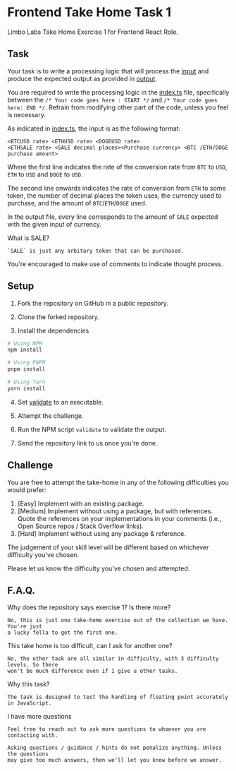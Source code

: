 # Frontend Take Home Task 1

Limbo Labs Take Home Exercise 1 for Frontend React Role.

## Task

Your task is to write a processing logic that will process the [input](./input)
and produce the expected output as provided in [output](./output).

You are required to write the processing logic in the [index.ts](./index.ts) file,
specifically between the `/* Your code goes here : START */` and
`/* Your code goes here: END */`. Refrain from modifying other part of the
code, unless you feel is necessary.

As indicated in [index.ts](index.ts), the input is as the following format:

```
<BTCUSD rate> <ETHUSD rate> <DOGEUSD rate>
<ETHSALE rate> <SALE decimal places><Purchase currency> <BTC /ETH/DOGE purchase amount>
```

Where the first line indicates the rate of the conversion rate from `BTC` to `USD`, `ETH`
to `USD` and `DOGE` to `USD`.

The second line onwards indicates the rate of conversion from `ETH` to some token,
the number of decimal places the token uses, the currency used to purchase, and
the amount of `BTC`/`ETH`/`DOGE` used.

In the output file, every line corresponds to the amount of `SALE` expected with the given
input of currency.

<detail>
    <summary>What is SALE?</summary>

    `SALE` is just any arbitary token that can be purchased.

</detail>

You're encouraged to make use of comments to indicate thought process.

## Setup

1. Fork the repository on GitHub in a public repository.

2. Clone the forked repository.

3. Install the dependencies

```bash
# Using NPM
npm install

# Using PNPM
pnpm install

# Using Yarn
yarn install
```

4. Set [validate](./validate) to an executable.

5. Attempt the challenge.

6. Run the NPM script `validate` to validate the output.

7. Send the repository link to us once you're done.

## Challenge

You are free to attempt the take-home in any of the following difficulties you would prefer:

1. [Easy] Implement with an existing package.
2. [Medium] Implement without using a package, but with references. Quote the references on your
   implementations in your comments (i.e., Open Source repos / Stack Overflow links).
3. [Hard] Implement without using any package & reference.

The judgement of your skill level will be different based on whichever difficulty you've chosen.

Please let us know the difficulty you've chosen and attempted.

## F.A.Q.

<detail>
    <summary>Why does the repository says exercise 1? Is there more?</summary>

    No, this is just one take-home exercise out of the collection we have. You're just
    a lucky fella to get the first one.

</detail>

<detail>
    <summary>This take home is too difficult, can I ask for another one?</summary>

    No, the other task are all similar in difficulty, with 3 difficulty levels. So there
    won't be much difference even if I give u other tasks.

</detail>

<detail>
    <summary>Why this task?</summary>

    The task is designed to test the handling of floating point accurately in JavaScript.

</detail>

<detail>
    <summary>I have more questions</summary>

    Feel free to reach out to ask more questions to whoever you are contacting with.

    Asking questions / guidance / hints do not penalize anything. Unless the questions
    may give too much answers, then we'll let you know before we answer.

</detail>
